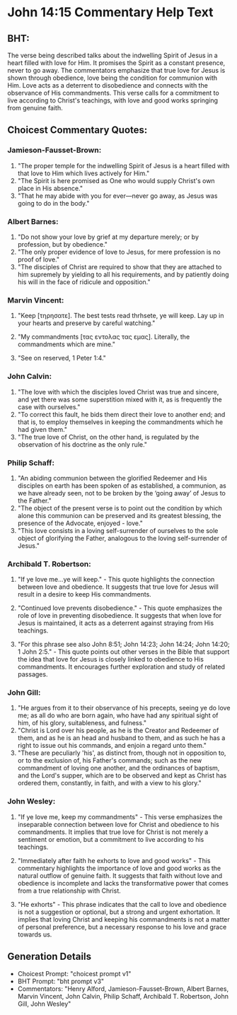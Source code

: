 # John 14:15 Commentary Help Text

## BHT:
The verse being described talks about the indwelling Spirit of Jesus in a heart filled with love for Him. It promises the Spirit as a constant presence, never to go away. The commentators emphasize that true love for Jesus is shown through obedience, love being the condition for communion with Him. Love acts as a deterrent to disobedience and connects with the observance of His commandments. This verse calls for a commitment to live according to Christ's teachings, with love and good works springing from genuine faith.

## Choicest Commentary Quotes:
### Jamieson-Fausset-Brown:
1. "The proper temple for the indwelling Spirit of Jesus is a heart filled with that love to Him which lives actively for Him."
2. "The Spirit is here promised as One who would supply Christ's own place in His absence."
3. "That he may abide with you for ever—never go away, as Jesus was going to do in the body."

### Albert Barnes:
1. "Do not show your love by grief at my departure merely; or by profession, but by obedience."
2. "The only proper evidence of love to Jesus, for mere profession is no proof of love."
3. "The disciples of Christ are required to show that they are attached to him supremely by yielding to all his requirements, and by patiently doing his will in the face of ridicule and opposition."

### Marvin Vincent:
1. "Keep [τηρησατε]. The best tests read thrhsete, ye will keep. Lay up in your hearts and preserve by careful watching." 

2. "My commandments [τας εντολας τας εμας]. Literally, the commandments which are mine." 

3. "See on reserved, 1 Peter 1:4."

### John Calvin:
1. "The love with which the disciples loved Christ was true and sincere, and yet there was some superstition mixed with it, as is frequently the case with ourselves."
2. "To correct this fault, he bids them direct their love to another end; and that is, to employ themselves in keeping the commandments which he had given them."
3. "The true love of Christ, on the other hand, is regulated by the observation of his doctrine as the only rule."

### Philip Schaff:
1. "An abiding communion between the glorified Redeemer and His disciples on earth has been spoken of as established, a communion, as we have already seen, not to be broken by the ‘going away’ of Jesus to the Father."
2. "The object of the present verse is to point out the condition by which alone this communion can be preserved and its greatest blessing, the presence of the Advocate, enjoyed - love."
3. "This love consists in a loving self-surrender of ourselves to the sole object of glorifying the Father, analogous to the loving self-surrender of Jesus."

### Archibald T. Robertson:
1. "If ye love me...ye will keep." - This quote highlights the connection between love and obedience. It suggests that true love for Jesus will result in a desire to keep His commandments.

2. "Continued love prevents disobedience." - This quote emphasizes the role of love in preventing disobedience. It suggests that when love for Jesus is maintained, it acts as a deterrent against straying from His teachings.

3. "For this phrase see also John 8:51; John 14:23; John 14:24; John 14:20; 1 John 2:5." - This quote points out other verses in the Bible that support the idea that love for Jesus is closely linked to obedience to His commandments. It encourages further exploration and study of related passages.

### John Gill:
1. "He argues from it to their observance of his precepts, seeing ye do love me; as all do who are born again, who have had any spiritual sight of him, of his glory, suitableness, and fulness."
2. "Christ is Lord over his people, as he is the Creator and Redeemer of them, and as he is an head and husband to them, and as such he has a right to issue out his commands, and enjoin a regard unto them."
3. "These are peculiarly 'his', as distinct from, though not in opposition to, or to the exclusion of, his Father's commands; such as the new commandment of loving one another, and the ordinances of baptism, and the Lord's supper, which are to be observed and kept as Christ has ordered them, constantly, in faith, and with a view to his glory."

### John Wesley:
1. "If ye love me, keep my commandments" - This verse emphasizes the inseparable connection between love for Christ and obedience to his commandments. It implies that true love for Christ is not merely a sentiment or emotion, but a commitment to live according to his teachings.

2. "Immediately after faith he exhorts to love and good works" - This commentary highlights the importance of love and good works as the natural outflow of genuine faith. It suggests that faith without love and obedience is incomplete and lacks the transformative power that comes from a true relationship with Christ.

3. "He exhorts" - This phrase indicates that the call to love and obedience is not a suggestion or optional, but a strong and urgent exhortation. It implies that loving Christ and keeping his commandments is not a matter of personal preference, but a necessary response to his love and grace towards us.


## Generation Details
- Choicest Prompt: "choicest prompt v1"
- BHT Prompt: "bht prompt v3"
- Commentators: "Henry Alford, Jamieson-Fausset-Brown, Albert Barnes, Marvin Vincent, John Calvin, Philip Schaff, Archibald T. Robertson, John Gill, John Wesley"
